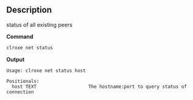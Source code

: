 ## Description
status of all existing peers

**Command**

```sh
clroxe net status
```
**Output**

```console
Usage: clroxe net status host

Positionals:
  host TEXT                   The hostname:port to query status of connection
```
